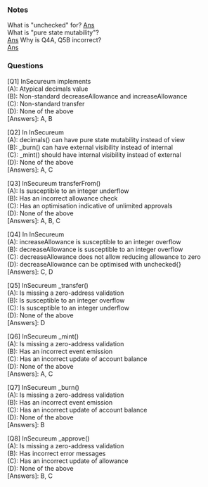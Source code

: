 ### Notes
What is "unchecked" for? [Ans](https://ethereum.stackexchange.com/questions/113221/what-is-the-purpose-of-unchecked-in-solidity)<br>
What is "pure state mutability"? <br> [Ans](https://medium.com/coinmonks/function-state-mutability-in-solidity-acb850eedccc)
Why is Q4A, Q5B incorrect? <br> [Ans](https://hackernoon.com/hack-solidity-integer-overflow-and-underflow)


### Questions
[Q1] InSecureum implements<br>
(A): Atypical decimals value<br>
(B): Non-standard decreaseAllowance and increaseAllowance<br>
(C): Non-standard transfer<br>
(D): None of the above<br>
[Answers]: A, B


[Q2] In InSecureum<br>
(A): decimals() can have pure state mutability instead of view<br>
(B): _burn() can have external visibility instead of internal<br>
(C): _mint() should have internal visibility instead of external<br>
(D): None of the above<br>
[Answers]: A, C


[Q3] InSecureum transferFrom()<br>
(A): Is susceptible to an integer underflow<br>
(B): Has an incorrect allowance check<br>
(C): Has an optimisation indicative of unlimited approvals<br>
(D): None of the above<br>
[Answers]: A, B, C


[Q4] In InSecureum<br>
(A): increaseAllowance is susceptible to an integer overflow<br>
(B): decreaseAllowance is susceptible to an integer overflow<br>
(C): decreaseAllowance does not allow reducing allowance to zero<br>
(D): decreaseAllowance can be optimised with unchecked{}<br>
[Answers]: C, D


[Q5] InSecureum _transfer()<br>
(A): Is missing a zero-address validation<br>
(B): Is susceptible to an integer overflow<br>
(C): Is susceptible to an integer underflow<br>
(D): None of the above<br>
[Answers]: D


[Q6] InSecureum _mint()<br>
(A): Is missing a zero-address validation<br>
(B): Has an incorrect event emission<br>
(C): Has an incorrect update of account balance<br>
(D): None of the above<br>
[Answers]: A, C


[Q7] InSecureum _burn()<br>
(A): Is missing a zero-address validation<br>
(B): Has an incorrect event emission<br>
(C): Has an incorrect update of account balance<br>
(D): None of the above<br>
[Answers]: B


[Q8] InSecureum _approve()<br>
(A): Is missing a zero-address validation<br>
(B): Has incorrect error messages<br>
(C): Has an incorrect update of allowance<br>
(D): None of the above<br>
[Answers]: B, C
